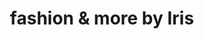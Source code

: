---
title: "fashion & more by Iris"
url: /thedinghausen/fashion-und-more-by-iris/
shop: Kleidung
---